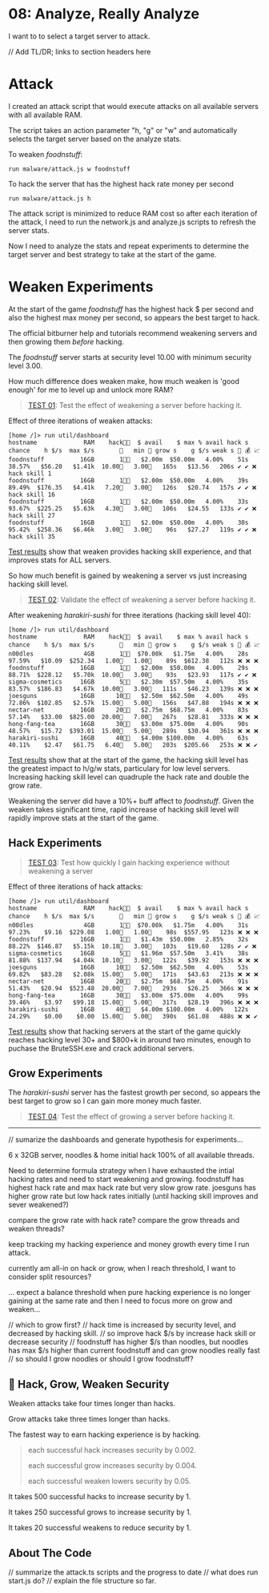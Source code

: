 # 08: Analyze, Really Analyze

I want to to select a target server to attack.

// Add TL/DR; links to section headers here

# Attack 

I created an attack script that would execute attacks on all available servers with all available RAM.

The script takes an action parameter "h, "g" or "w" and automatically selects the target server based on the analyze stats.

To weaken _foodnstuff_:

```
run malware/attack.js w foodnstuff
```

To hack the server that has the highest hack rate money per second

```
run malware/attack.js h
```

The attack script is minimized to reduce RAM cost so after each iteration of the attack, I need to run the network.js and analyze.js scripts to refresh the server stats.

Now I need to analyze the stats and repeat experiments to determine the target server and best strategy to take at the start of the game.

# Weaken Experiments

At the start of the game _foodnstuff_ has the highest hack $ per second and also the highest max money per second, so appears the best target to hack.

The official bitburner help and tutorials recommend weakening servers and then growing them _before_ hacking.

The _foodnstuff_ server starts at security level 10.00 with minimum security level 3.00.

How much difference does weaken make, how much weaken is 'good enough' for me to level up and unlock more RAM?

> [TEST 01](08gameplay01test.md): Test the effect of weakening a server before hacking it.

Effect of three iterations of weaken attacks:

```
[home /]> run util/dashboard
hostname             RAM    hack👨‍💻  $ avail    $ max % avail hack s  chance    h $/s  max $/s       👮   min 👮 grow s    g $/s weak s 🎯 💰 📈 
foodnstuff          16GB       1👨‍💻   $2.00m  $50.00m   4.00%    51s  38.57%   $56.20   $1.41k  10.00👮   3.00👮   165s   $13.56   206s ✔️ ✔️ ❌ hack skill 1
foodnstuff          16GB       1👨‍💻   $2.00m  $50.00m   4.00%    39s  89.49%  $176.35   $4.41k   7.20👮   3.00👮   126s   $20.74   157s ✔️ ✔️ ❌ hack skill 16
foodnstuff          16GB       1👨‍💻   $2.00m  $50.00m   4.00%    33s  93.67%  $225.25   $5.63k   4.30👮   3.00👮   106s   $24.55   133s ✔️ ✔️ ❌ hack skill 27
foodnstuff          16GB       1👨‍💻   $2.00m  $50.00m   4.00%    30s  95.42%  $258.36   $6.46k   3.00👮   3.00👮    96s   $27.27   119s ✔️ ✔️ ❌ hack skill 35
```

[Test results](08gameplay01test.md) show that weaken provides hacking skill experience, and that improves stats for ALL servers.

So how much benefit is gained by weakening a server vs just increasing hacking skill level.

> [TEST 02](08gameplay02test.md): Validate the effect of weakening a server before hacking it.

After weakening _harakiri-sushi_ for three iterations (hacking skill level 40):

```
[home /]> run util/dashboard
hostname             RAM    hack👨‍💻  $ avail    $ max % avail hack s  chance    h $/s  max $/s       👮   min 👮 grow s    g $/s weak s 🎯 💰 📈 
n00dles              4GB       1👨‍💻  $70.00k   $1.75m   4.00%    28s  97.59%   $10.09  $252.34   1.00👮   1.00👮    89s  $612.38   112s ❌ ❌ ❌ 
foodnstuff          16GB       1👨‍💻   $2.00m  $50.00m   4.00%    29s  88.71%  $228.12   $5.70k  10.00👮   3.00👮    93s   $23.93   117s ✔️ ✔️ ❌ 
sigma-cosmetics     16GB       5👨‍💻   $2.30m  $57.50m   4.00%    35s  83.57%  $186.83   $4.67k  10.00👮   3.00👮   111s   $46.23   139s ❌ ❌ ❌ 
joesguns            16GB      10👨‍💻   $2.50m  $62.50m   4.00%    49s  72.86%  $102.85   $2.57k  15.00👮   5.00👮   156s   $47.88   194s ❌ ❌ ❌ 
nectar-net          16GB      20👨‍💻   $2.75m  $68.75m   4.00%    83s  57.14%   $33.00  $825.00  20.00👮   7.00👮   267s   $28.81   333s ❌ ❌ ❌ 
hong-fang-tea       16GB      30👨‍💻   $3.00m  $75.00m   4.00%    90s  48.57%   $15.72  $393.01  15.00👮   5.00👮   289s   $30.94   361s ❌ ❌ ❌ 
harakiri-sushi      16GB      40👨‍💻   $4.00m $100.00m   4.00%    63s  40.11%    $2.47   $61.75   6.40👮   5.00👮   203s  $205.66   253s ❌ ❌ ✔️
```

[Test results](08gameplay02test.md) show that at the start of the game, the hacking skill level has the greatest impact to h/g/w stats, particulary for low level servers. Increasing hacking skill level can quadruple the hack rate and double the grow rate.

Weakening the server did have a 10%+ buff affect to _foodnstuff_. Given the weaken takes significant time, rapid increase of hacking skill level will rapidly improve stats at the start of the game.

## Hack Experiments

> [TEST 03](08gameplay03test.md): Test how quickly I gain hacking experience without weakening a server

Effect of three iterations of hack attacks:

```
[home /]> run util/dashboard
hostname             RAM    hack👨‍💻  $ avail    $ max % avail hack s  chance    h $/s  max $/s       👮   min 👮 grow s    g $/s weak s 🎯 💰 📈 
n00dles              4GB       1👨‍💻  $70.00k   $1.75m   4.00%    31s  97.23%    $9.16  $229.08   1.00👮   1.00👮    98s  $557.95   123s ❌ ❌ ❌ 
foodnstuff          16GB       1👨‍💻   $1.43m  $50.00m   2.85%    32s  88.22%  $146.87   $5.15k  10.18👮   3.00👮   103s   $19.60   128s ✔️ ✔️ ❌ 
sigma-cosmetics     16GB       5👨‍💻   $1.96m  $57.50m   3.41%    38s  81.88%  $137.94   $4.04k  10.10👮   3.00👮   122s   $39.92   153s ❌ ❌ ❌ 
joesguns            16GB      10👨‍💻   $2.50m  $62.50m   4.00%    53s  69.82%   $83.28   $2.08k  15.00👮   5.00👮   171s   $43.63   213s ❌ ❌ ❌ 
nectar-net          16GB      20👨‍💻   $2.75m  $68.75m   4.00%    91s  51.43%   $20.94  $523.48  20.00👮   7.00👮   293s   $26.25   366s ❌ ❌ ❌ 
hong-fang-tea       16GB      30👨‍💻   $3.00m  $75.00m   4.00%    99s  39.46%    $3.97   $99.18  15.00👮   5.00👮   317s   $28.19   396s ❌ ❌ ❌ 
harakiri-sushi      16GB      40👨‍💻   $4.00m $100.00m   4.00%   122s  24.29%    $0.00    $0.00  15.00👮   5.00👮   390s   $61.08   488s ❌ ❌ ✔️ 
```

[Test results](08gameplay03test.md) show that hacking servers at the start of the game quickly reaches hacking level 30+ and $800+k in around two minutes, enough to puchase the BruteSSH.exe and crack additional servers.

## Grow Experiments

The _harakiri-sushi_ server has the fastest growth per second, so appears the best target to grow so I can gain more money much faster.

> [TEST 04](08gameplay04test.md): Test the effect of growing a server before hacking it.






---

// sumarize the dashboards and generate hypothesis for experiments...

6 x 32GB server, noodles & home
initial hack 100% of all available threads.

Need to determine formula strategy when I have exhausted the intial hacking rates and need to start weakening and growing.
foodnstuff has highest hack rate and max hack rate but very slow grow rate.
joesguns has higher grow rate but low hack rates initially (until hacking skill improves and sever weakened?)


compare the grow rate with hack rate?
compare the grow threads and weaken threads? 

keep tracking my hacking experience and money growth every time I run attack.

currently am all-in on hack or grow, when I reach threshold, I want to consider split resources?

... expect a balance threshold when pure hacking experience is no longer gaining at the same rate
and then I need to focus more on grow and weaken...

// which to grow first?
// hack time is increased by security level, and decreased by hacking skill.
// so improve hack $/s by increase hack skill or decrease security
// foodnstuff has higher $/s than noodles, but noodles has max $/s higher than current foodnstuff and can grow noodles really fast
// so should I grow noodles or should I grow foodnstuff?

## 👮 Hack, Grow, Weaken Security

Weaken attacks take four times longer than hacks.

Grow attacks take three times longer than hacks.

The fastest way to earn hacking experience is by hacking.

> each successful hack increases security by 0.002.
>
> each successful grow increases security by 0.004.
>
> each successful weaken lowers security by 0.05.

It takes 500 successful hacks to increase security by 1.

It takes 250 successful grows to increase security by 1.

It takes 20 successful weakens to reduce security by 1.


## About The Code

// summarize the attack.ts scripts and the progress to date 
// what does run start.js do?
// explain the file structure so far.